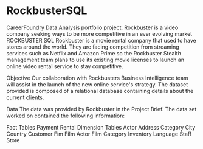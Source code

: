 # RockbusterSQL
CareerFoundry Data Analysis portfolio project. Rockbuster is a video company seeking ways to be more competitive in an ever evolving market
ROCKBUSTER SQL
Rockbuster is a movie rental company that used to have stores around the world. They are facing competition from streaming services such as Netflix and Amazon Prime so the Rockbuster Stealth management team plans to use its existing movie licenses to launch an online video rental service to stay competitive.

Objective
Our collaboration with Rockbusters Business Intelligence team will assist in the launch of the new online service's strategy. The dataset provided is composed of a relational database containing details about the current clients.

Data
The data was provided by Rockbuster in the Project Brief. The data set worked on contained the following information:

Fact Tables
Payment
Rental
Dimension Tables
Actor
Address
Category
City
Country
Customer
Fim
Film Actor
Film Category
Inventory
Language
Staff
Store
